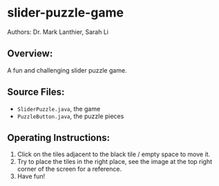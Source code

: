 # slider-puzzle-game
Authors: Dr. Mark Lanthier, Sarah Li

## Overview:
A fun and challenging slider puzzle game.

## Source Files:
- `SliderPuzzle.java`, the game
- `PuzzleButton.java`, the puzzle pieces

## Operating Instructions:
1. Click on the tiles adjacent to the black tile / empty space to move it.
2. Try to place the tiles in the right place, see the image at the top right corner of the screen for a reference.
3. Have fun!
